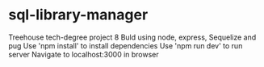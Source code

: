 # sql-library-manager
Treehouse tech-degree project 8
Buld using node, express, Sequelize and pug
Use 'npm install' to install dependencies
Use  'npm run dev' to run server
Navigate to localhost:3000 in browser

